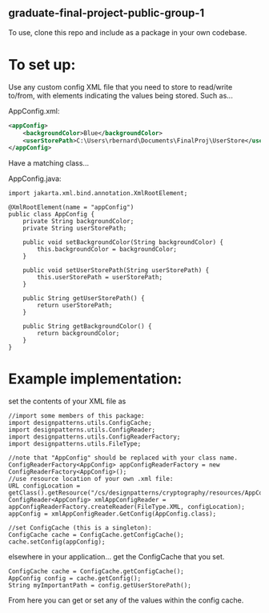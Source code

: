 ## graduate-final-project-public-group-1

To use, clone this repo and include as a package in your own codebase.

# To set up:

Use any custom config XML file that you need to store to read/write to/from, with elements indicating the values being stored. Such as...

AppConfig.xml:
```xml
<appConfig>
	<backgroundColor>Blue</backgroundColor>
	<userStorePath>C:\Users\rbernard\Documents\FinalProj\UserStore</userStorePath>
</appConfig>
```

Have a matching class...

AppConfig.java:

```
import jakarta.xml.bind.annotation.XmlRootElement;

@XmlRootElement(name = "appConfig")
public class AppConfig {
	private String backgroundColor;
	private String userStorePath; 
	
	public void setBackgroundColor(String backgroundColor) {
		this.backgroundColor = backgroundColor;
	}

	public void setUserStorePath(String userStorePath) {
		this.userStorePath = userStorePath;
	}
	
	public String getUserStorePath() {
		return userStorePath;
	}

	public String getBackgroundColor() {
		return backgroundColor;
	}
}
```
# Example implementation:

set the contents of your XML file as 
```
//import some members of this package:
import designpatterns.utils.ConfigCache;
import designpatterns.utils.ConfigReader;
import designpatterns.utils.ConfigReaderFactory;
import designpatterns.utils.FileType;

//note that "AppConfig" should be replaced with your class name.
ConfigReaderFactory<AppConfig> appConfigReaderFactory = new ConfigReaderFactory<AppConfig>();
//use resource location of your own .xml file:
URL configLocation = getClass().getResource("/cs/designpatterns/cryptography/resources/AppConfig.xml");
ConfigReader<AppConfig> xmlAppConfigReader = appConfigReaderFactory.createReader(FileType.XML, configLocation);
appConfig = xmlAppConfigReader.GetConfig(AppConfig.class);

//set ConfigCache (this is a singleton):
ConfigCache cache = ConfigCache.getConfigCache();
cache.setConfig(appConfig);
```

elsewhere in your application... get the ConfigCache that you set.
```
ConfigCache cache = ConfigCache.getConfigCache();
AppConfig config = cache.getConfig();
String myImportantPath = config.getUserStorePath();
```

From here you can get or set any of the values within the config cache.
